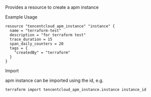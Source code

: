 Provides a resource to create a apm instance

Example Usage

```hcl
resource "tencentcloud_apm_instance" "instance" {
  name = "terraform-test"
  description = "for terraform test"
  trace_duration = 15
  span_daily_counters = 20
  tags = {
    "createdBy" = "terraform"
  }
}
```

Import

apm instance can be imported using the id, e.g.

```
terraform import tencentcloud_apm_instance.instance instance_id
```